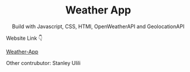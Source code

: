 <h1 align="center">Weather App</h1>

<p align="center">Build with Javascript, CSS, HTMl, OpenWeatherAPI and GeolocationAPI</p>
<p>Website Link 👇 </p> 
<a href="https://dunyanong.github.io/Weather-App/" >Weather-App</a>

<p>Other contrubutor: 
Stanley Ulili</p>
